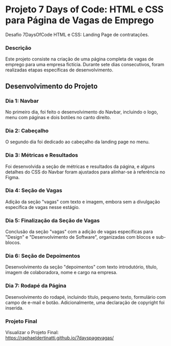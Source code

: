 # Projeto 7 Days of Code: HTML e CSS para Página de Vagas de Emprego
Desafio 7DaysOfCode HTML e CSS: Landing Page de contratações.

### Descrição
Este projeto consiste na criação de uma página completa de vagas de emprego para uma empresa fictícia. Durante sete dias consecutivos, foram realizadas etapas específicas de desenvolvimento.

## Desenvolvimento do Projeto

### Dia 1: Navbar
No primeiro dia, foi feito o desenvolvimento do Navbar, incluindo o logo, menu com páginas e dois botões no canto direito.

### Dia 2: Cabeçalho
O segundo dia foi dedicado ao cabeçalho da landing page no menu.

### Dia 3: Métricas e Resultados
Foi desenvolvida a seção de métricas e resultados da página, e alguns detalhes do CSS do Navbar foram ajustados para alinhar-se à referência no Figma.

### Dia 4: Seção de Vagas
Adição da seção "vagas" com texto e imagem, embora sem a divulgação específica de vagas nesse estágio.

### Dia 5: Finalização da Seção de Vagas
Conclusão da seção "vagas" com a adição de vagas específicas para "Design" e "Desenvolvimento de Software", organizadas com blocos e sub-blocos.

### Dia 6: Seção de Depoimentos
Desenvolvimento da seção "depoimentos" com texto introdutório, título, imagem de colaboradora, nome e cargo na empresa.

### Dia 7: Rodapé da Página
Desenvolvimento do rodapé, incluindo título, pequeno texto, formulário com campo de e-mail e botão. Adicionalmente, uma declaração de copyright foi inserida.


### Projeto Final
Visualizar o Projeto Final: https://raphaeldertinatti.github.io/7dayspagevagas/
